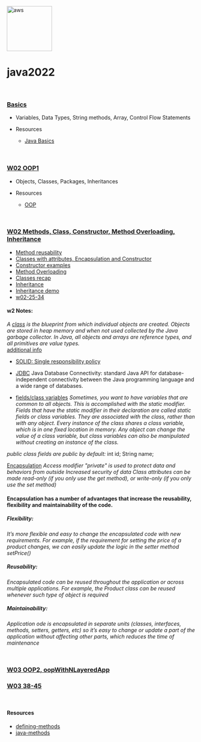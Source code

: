 <a href="https://aws.amazon.com/cloudformation/" target="_blank"> <img src="https://www.vectorlogo.zone/logos/java/java-icon.svg" alt="aws" width="120" height="120"/> </a> 

# java2022 
<br>


### [Basics](https://github.com/kzs61/java2022/tree/master/intro/src/w01/day01)

* Variables, Data Types, String methods, Array, Control Flow Statements

* Resources
  * [Java Basics](https://dev.java/learn/java-language-basics)

<br>

### [W02 OOP1](https://github.com/kzs61/java2022/tree/master/w02-oop1)

* Objects, Classes, Packages, Inheritances

* Resources
  * [OOP](https://dev.java/oop/)

<br>

### [W02 Methods, Class, Constructor, Method Overloading, Inheritance](https://github.com/kzs61/java2022/tree/master/w02-methods/src)

* [Method reusability](https://github.com/kzs61/java2022/tree/master/w02-methods/src)
* [Classes with attributes, Encapsulation and Constructor](https://github.com/kzs61/java2022/tree/master/w02-methods/src/w02_25_37/classes_with_attributes)
* [Constructor examples](https://github.com/kzs61/java2022/tree/master/w02-methods/src/constructors)
* [Method Overloading](https://github.com/kzs61/java2022/tree/master/w02-methods/src/w02_25_37/method_overloading)
* [Classes recap](https://github.com/kzs61/java2022/tree/master/w02-methods/src/w02_25_37/recap_classes)
* [Inheritance](https://github.com/kzs61/java2022/tree/master/w02-methods/src/w02_25_37/inheritance)
* [Inheritance demo](https://github.com/kzs61/java2022/tree/master/w02-methods/src/w02_25_37/inheritance_demo)
* [w02-25-34](https://github.com/kzs61/java2022/tree/master/w02-methods/src/w02_25_37)


#### w2 Notes:

_A [class](https://dev.java/oop/#class) is the blueprint from which individual objects are created._
_Objects are stored in heap memory and when not used collected by the Java garbage collector._
_In Java, all objects and arrays are reference types, and all primitives are value types._
<br>
[additional info](https://cs.lmu.edu/~ray/notes/javaclasses/)

 * [SOLID: Single responsibility policy](https://www.freecodecamp.org/news/solid-principles-single-responsibility-principle-explained/)
 * [JDBC](https://docs.oracle.com/javase/tutorial/jdbc/basics/index.html) Java Database Connectivity: standard Java API for database-independent connectivity between the Java programming language and a wide range of databases.

 * [fields/class variables](https://docs.oracle.com/javase/tutorial/java/javaOO/classvars.html)
_Sometimes, you want to have variables that are common to all objects. This is accomplished with the static modifier. Fields that have the static modifier in their declaration are called static fields or class variables. They are associated with the class, rather than with any object. Every instance of the class shares a class variable, which is in one fixed location in memory. Any object can change the value of a class variable, but class variables can also be manipulated without creating an instance of the class._


_public class fields are public by default:_ int id; String name;

[Encapsulation](https://www.codejava.net/java-core/the-java-language/what-is-encapsulation-in-java-the-what-why-and-how)
_Access modifier "private" is used to protect data and behaviors from outside_
_Increased security of data_
_Class attributes can be made read-only (if you only use the get method), or write-only (if you only use the set method)_

#### Encapsulation has a number of advantages that increase the reusability, flexibility and maintainability of the code.
##### Flexibility: 
_It’s more flexible and easy to change the encapsulated code with new requirements. For example, if the requirement for setting the price of a product changes, we can easily update the logic in the setter method setPrice()_  
##### Reusability: 
_Encapsulated code can be reused throughout the application or across multiple applications. For example, the Product class can be reused whenever such type of object is required_ 
##### Maintainability: 
_Application ode is encapsulated in separate units (classes, interfaces, methods, setters, getters, etc) so it’s easy to change or update a part of the application without affecting other parts, which reduces the time of maintenance_


<br>

### [W03 OOP2, oopWithNLayeredApp](https://github.com/kzs61/java2022/tree/master/oopWithNLayeredApp/src/oopWithNLayeredApp)

### [W03 38-45](https://github.com/kzs61/java2022/tree/master/w3/src/w3_38_45)

<br>

#### Resources
  * [defining-methods](https://dev.java/learn/defining-methods/)
  * [java-methods](https://www.baeldung.com/java-methods)

<br>
